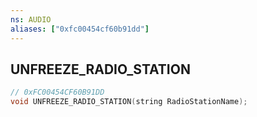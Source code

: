 ```yaml
---
ns: AUDIO
aliases: ["0xfc00454cf60b91dd"]
---
```

## UNFREEZE_RADIO_STATION

```c
// 0xFC00454CF60B91DD
void UNFREEZE_RADIO_STATION(string RadioStationName);
```

